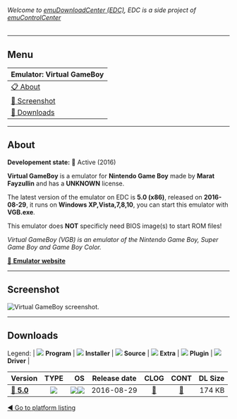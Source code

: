 ###### Welcome to [emuDownloadCenter (EDC)](https://github.com/PhoenixInteractiveNL/emuDownloadCenter/wiki/), EDC is a side project of [emuControlCenter](https://github.com/PhoenixInteractiveNL/emuControlCenter/wiki/)
***
## Menu
| **Emulator: Virtual GameBoy** |
|:---------|
| [:clipboard: About](#about) |
| [:sunrise: Screenshot](#screenshot) |
| [:floppy_disk: Downloads](#downloads) |
***
## About
**Developement state:** :large_blue_circle: Active (2016)

**Virtual GameBoy** is a emulator for **Nintendo Game Boy** made by **Marat Fayzullin** and has a **UNKNOWN** license.

The latest version of the emulator on EDC is **5.0 (x86)**, released on **2016-08-29**, it runs on **Windows XP,Vista,7,8,10**, you can start this emulator with **VGB.exe**.

This emulator does **NOT** specificly need BIOS image(s) to start ROM files!

_Virtual GameBoy (VGB) is an emulator of the Nintendo Game Boy, Super Game Boy and Game Boy Color._

[:link: **Emulator website**](http://fms.komkon.org/VGB/)
***
## Screenshot
![](https://raw.githubusercontent.com/PhoenixInteractiveNL/emuDownloadCenter/master/hooks/vgb/emulator_screen_01.jpg "Virtual GameBoy screenshot.")
***
## Downloads
Legend:
| ![](https://raw.githubusercontent.com/wiki/PhoenixInteractiveNL/emuDownloadCenter/images_misc/icon_program_24.png) **Program** | 
![](https://raw.githubusercontent.com/wiki/PhoenixInteractiveNL/emuDownloadCenter/images_misc/icon_installer_24.png) **Installer** | 
![](https://raw.githubusercontent.com/wiki/PhoenixInteractiveNL/emuDownloadCenter/images_misc/icon_source_code_24.png) **Source** | 
![](https://raw.githubusercontent.com/wiki/PhoenixInteractiveNL/emuDownloadCenter/images_misc/icon_extra_24.png) **Extra** | 
![](https://raw.githubusercontent.com/wiki/PhoenixInteractiveNL/emuDownloadCenter/images_misc/icon_plugin_24.png) **Plugin** | 
![](https://raw.githubusercontent.com/wiki/PhoenixInteractiveNL/emuDownloadCenter/images_misc/icon_driver_24.png) **Driver** | 
 
| Version | TYPE | OS | Release date | CLOG | CONT | DL Size |
|:--------|:----:|---:|:------------:|:----:|:----:|--------:|
| [:floppy_disk: **5.0**](https://github.com/PhoenixInteractiveNL/edc-repo0003/raw/master/vgb/5.0.7z) | ![](https://raw.githubusercontent.com/wiki/PhoenixInteractiveNL/emuDownloadCenter/images_misc/icon_program_24.png) | ![](https://raw.githubusercontent.com/wiki/PhoenixInteractiveNL/emuDownloadCenter/images_misc/logo_windows_24.png)![](https://raw.githubusercontent.com/wiki/PhoenixInteractiveNL/emuDownloadCenter/images_misc/icon_32-bit_24.png) | 2016-08-29 | [:page_facing_up:](https://github.com/PhoenixInteractiveNL/edc-repo0003/blob/master/vgb/5.0_changelog.txt) | [:mag_right:](https://github.com/PhoenixInteractiveNL/edc-repo0003/blob/master/vgb/5.0_contents.txt) | 174 KB |

[:arrow_backward: Go to platform listing](https://github.com/PhoenixInteractiveNL/emuDownloadCenter/wiki/EDC-Platform-List)
